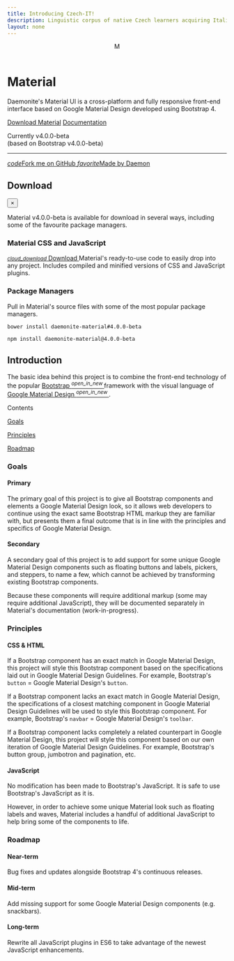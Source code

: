 ```yaml
---
title: Introducing Czech-IT!
description: Linguistic corpus of native Czech learners acquiring Italian language
layout: none
---
```


<!DOCTYPE html>
<html lang="en">
<head>
  <meta charset="utf-8">
  <meta content="initial-scale=1, shrink-to-fit=no, width=device-width" name="viewport">
  <title>Material</title>
  <!-- CSS -->
  <!-- Add Material font (Roboto) and Material icon as needed -->
  <link href="https://fonts.googleapis.com/css?family=Roboto:300,300i,400,400i,500,500i,700,700i" rel="stylesheet">
  <link href="https://fonts.googleapis.com/icon?family=Material+Icons" rel="stylesheet">
  <!-- Add Material CSS, replace Bootstrap CSS -->
  <link href="/assets/css/material/css/material.min.css" rel="stylesheet">
  <!-- Additional CSS for documentation site -->
  <link href="/assets/css/material/bs/docs.min.css" rel="stylesheet">
  <link href="/assets/css/material/css/project.min.css" rel="stylesheet">
  <!-- Favicons -->
  <meta content="#9c27b0" name="theme-color">
  <link href="/assets/css/material/apple-touch-icon.png" rel="apple-touch-icon" sizes="180x180">
  <link href="/assets/css/material/favicon.ico" rel="icon">
</head>
<body class="doc-body">
  <header class="navbar navbar-dark toolbar-waterfall doc-navbar" id="doc_navbar">
    <span class="navbar-brand doc-navbar-logo">M</span>
  </header>
  <div class="jumbotron jumbotron-fluid mb-xl text-white doc-jumbotron" id="doc_index_jumbotron">
    <div class="container">
      <div class="row justify-content-center">
        <div class="col-sm-10 col-xl-6">
          <h1 class="typography-display-4">Material</h1>
          <p class="font-weight-light typography-title">Daemonite's Material UI is a cross-platform and fully responsive front-end interface based on Google Material Design developed using Bootstrap 4.</p>
          <p>
            <a class="btn btn-lg btn-secondary" data-toggle="modal" href="#doc_modal_download">Download Material</a>
            <a class="btn btn-lg btn-light" href="/assets/css/material/docs/4.0/getting-started/introduction/">Documentation</a>
          </p>
          <p class="text-white-hint typography-caption">Currently v4.0.0-beta
            <br>(based on Bootstrap v4.0.0-beta)</p>
          <hr>
          <p class="text-right">
            <a class="btn btn-outline-light btn-sm" href="https://github.com/Daemonite/material" target="_blank">
              <i class="material-icons mr-sm">code</i>Fork me on GitHub
            </a>
            <a class="btn btn-outline-light btn-sm" href="http://www.daemon.com.au/" target="_blank">
              <i class="material-icons mr-sm text-danger">favorite</i>Made by Daemon
            </a>
          </p>
        </div>
      </div>
    </div>
  </div>
  <div aria-hidden="true" aria-labelledby="doc_modal_download_label" class="modal fade" id="doc_modal_download" role="dialog" tabindex="-1">
    <div class="modal-dialog">
      <div class="modal-content">
        <div class="modal-header">
          <h2 class="modal-title" id="doc_modal_download_label">Download</h2>
          <button aria-label="Close" class="close" data-dismiss="modal" type="button">
            <span aria-hidden="true">&times;</span>
          </button>
        </div>
        <div class="modal-body">
          <p>Material v4.0.0-beta is available for download in several ways, including some of the favourite package managers.</p>
          <h3 class="mt-lg typography-body-2">Material CSS and JavaScript</h3>
          <p>
            <a href="https://github.com/Daemonite/assets/css/material/releases" target="_blank"><small class="align-text-top">
            <i class="material-icons">cloud_download</i></small> Download
          </a> Material's ready-to-use code to easily drop into any project. Includes compiled and minified versions of CSS and JavaScript plugins.
          </p>
          <h3 class="mt-lg typography-body-2">Package Managers</h3>
          <p>Pull in Material's source files with some of the most popular package managers.</p>
          <pre class="bg-light p-md">
<code>bower install daemonite-material#4.0.0-beta</code>
</pre>
          <pre class="bg-light p-md">
<code>npm install daemonite-material@4.0.0-beta</code>
</pre>
        </div>
      </div>
    </div>
  </div>
  <main class="doc-main" id="doc_main">
    <div class="container">
      <div class="row justify-content-center">
        <div class="col-sm-10 col-xl-6">
          <div class="mb-xl">
            <h2 class="text-primary">Introduction</h2>
            <p class="typography-subheading">
              The basic idea behind this project is to combine the front-end technology of the popular
              <a href="https://getbootstrap.com/" target="_blank">Bootstrap
              <sup>
                <i class="material-icons material-icons-inline">open_in_new</i>
              </sup>
            </a> framework with the visual language of
              <a href="https://material.google.com/" target="_blank">
              Google Material Design
              <sup>
                <i class="material-icons material-icons-inline">open_in_new</i>
              </sup>
            </a>.
            </p>
          </div>
          <div class="blockquote mb-xl">
            <p class="text-muted typography-body-1">Contents</p>
            <p>
              <a href="#doc_index_content_goals">Goals</a>
            </p>
            <p>
              <a href="#doc_index_content_principles">Principles</a>
            </p>
            <p>
              <a href="#doc_index_content_roadmap">Roadmap</a>
            </p>
          </div>
          <div class="mb-xl" id="doc_index_content_goals">
            <h3 class="text-primary">Goals</h3>
            <div class="row">
              <div class="col-md-6 mt-lg">
                <h4 class="text-secondary typography-subheading">Primary</h4>
                <p>The primary goal of this project is to give all Bootstrap components and elements a Google Material Design look, so it allows web developers to continue using the exact same Bootstrap HTML markup they are familiar with, but presents them a final outcome that is in line with the principles and specifics of Google Material Design.</p>
              </div>
              <div class="col-md-6 mt-lg">
                <h4 class="text-secondary typography-subheading">Secondary</h4>
                <p>A secondary goal of this project is to add support for some unique Google Material Design components such as floating buttons and labels, pickers, and steppers, to name a few, which cannot be achieved by transforming existing Bootstrap components.</p>
                <p>Because these components will require additional markup (some may require additional JavaScript), they will be documented separately in Material's documentation (work-in-progress).</p>
              </div>
            </div>
          </div>
          <div class="mb-xl" id="doc_index_content_principles">
            <h3 class="text-primary">Principles</h3>
            <div class="row">
              <div class="col-md-6 mt-lg">
                <h4 class="text-secondary typography-subheading">CSS &amp; HTML</h4>
                <p>If a Bootstrap component has an exact match in Google Material Design, this project will style this Bootstrap component based on the specifications laid out in Google Material Design Guidelines. For example, Bootstrap's <code>button</code> = Google Material Design's <code>button</code>.</p>
                <p>If a Bootstrap component lacks an exact match in Google Material Design, the specifications of a closest matching component in Google Material Design Guidelines will be used to style this Bootstrap component. For example, Bootstrap's <code>navbar</code> = Google Material Design's <code>toolbar</code>.</p>
                <p>If a Bootstrap component lacks completely a related counterpart in Google Material Design, this project will style this component based on our own iteration of Google Material Design Guidelines. For example, Bootstrap's button group, jumbotron and pagination, etc.</p>
              </div>
              <div class="col-md-6 mt-lg">
                <h4 class="text-secondary typography-subheading">JavaScript</h4>
                <p>No modification has been made to Bootstrap's JavaScript. It is safe to use Bootstrap's JavaScript as it is.</p>
                <p>However, in order to achieve some unique Material look such as floating labels and waves, Material includes a handful of additional JavaScript to help bring some of the components to life.</p>
              </div>
            </div>
          </div>
          <div class="mb-xl" id="doc_index_content_roadmap">
            <h3 class="text-primary">Roadmap</h3>
            <div class="row">
              <div class="col-md-4 mt-lg">
                <h4 class="text-secondary typography-subheading">Near-term</h4>
                <p>Bug fixes and updates alongside Bootstrap 4's continuous releases.</p>
              </div>
              <div class="col-md-4 mt-lg">
                <h4 class="text-secondary typography-subheading">Mid-term</h4>
                <p>Add missing support for some Google Material Design components (e.g. snackbars).</p>
              </div>
              <div class="col-md-4 mt-lg">
                <h4 class="text-secondary typography-subheading">Long-term</h4>
                <p>Rewrite all JavaScript plugins in ES6 to take advantage of the newest JavaScript enhancements.</p>
              </div>
            </div>
          </div>
        </div>
      </div>
    </div>
  </main>
  <!-- JavaScript -->
  <script src="https://code.jquery.com/jquery-3.2.1.slim.min.js"></script>
  <script src="https://cdnjs.cloudflare.com/ajax/libs/popper.js/1.11.0/umd/popper.min.js"></script>
  <script src="/assets/css/material/bs/bootstrap.min.js"></script>
  <!-- Add Material JavaScript on top of Bootstrap JavaScript -->
  <script src="/assets/css/material/js/material.min.js"></script>
  <!-- Additional JavaScript for documentation site -->
  <script src="/assets/css/material/bs/docs.min.js"></script>
  <script src="/assets/css/material/js/project.min.js"></script>
</body>
</html>